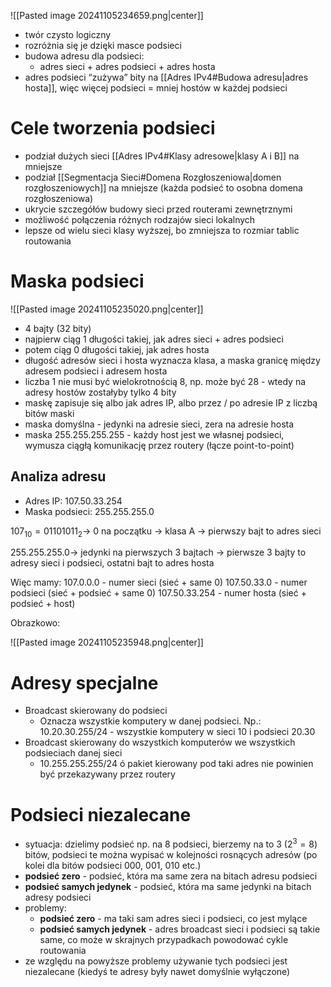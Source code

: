 ![[Pasted image 20241105234659.png|center]]

- twór czysto logiczny
- rozróżnia się je dzięki masce podsieci
- budowa adresu dla podsieci:
	- adres sieci + adres podsieci + adres hosta
- adres podsieci “zużywa” bity na [[Adres IPv4#Budowa adresu|adres hosta]], więc więcej podsieci = mniej hostów w każdej podsieci
# Cele tworzenia podsieci

- podział dużych sieci [[Adres IPv4#Klasy adresowe|klasy A i B]] na mniejsze
- podział [[Segmentacja Sieci#Domena Rozgłoszeniowa|domen rozgłoszeniowych]] na mniejsze (każda podsieć to osobna domena rozgłoszeniowa)
- ukrycie szczegółów budowy sieci przed routerami zewnętrznymi
- możliwość połączenia różnych rodzajów sieci lokalnych
- lepsze od wielu sieci klasy wyższej, bo zmniejsza to rozmiar tablic routowania
# Maska podsieci

![[Pasted image 20241105235020.png|center]]

- 4 bajty (32 bity)
- najpierw ciąg 1 długości takiej, jak adres sieci + adres podsieci
- potem ciąg 0 długości takiej, jak adres hosta
- długość adresów sieci i hosta wyznacza klasa, a maska granicę między adresem podsieci i adresem hosta
- liczba 1 nie musi być wielokrotnością 8, np. może być 28 - wtedy na adresy hostów zostałyby tylko 4 bity
- maskę zapisuje się albo jak adres IP, albo przez / po adresie IP z liczbą bitów maski
- maska domyślna - jedynki na adresie sieci, zera na adresie hosta
- maska 255.255.255.255 - każdy host jest we własnej podsieci, wymusza ciągłą komunikację przez routery (łącze point-to-point)
## Analiza adresu

- Adres IP: $107.50.33.254$
- Maska podsieci: $255.255.255.0$

$107_{10} = 01101011_2 \rightarrow$ 0 na początku $\rightarrow$ klasa A $\rightarrow$  pierwszy bajt to adres sieci

$255.255.255.0 \rightarrow$  jedynki na pierwszych 3 bajtach $\rightarrow$  pierwsze 3 bajty to adresy sieci i podsieci, ostatni bajt to adres hosta

Więc mamy:
$107.0.0.0$ - numer sieci (sieć + same 0)
$107.50.33.0$ - numer podsieci (sieć + podsieć + same 0)
$107.50.33.254$ - numer hosta (sieć + podsieć + host)

Obrazkowo:

![[Pasted image 20241105235948.png|center]]

# Adresy specjalne

- Broadcast skierowany do podsieci
	- Oznacza wszystkie komputery w danej podsieci. Np.: 10.20.30.255/24 - wszystkie komputery w sieci 10 i podsieci 20.30
- Broadcast skierowany do wszystkich komputerów we wszystkich podsieciach danej sieci
	- 10.255.255.255/24 ó pakiet kierowany pod taki adres nie powinien być przekazywany przez routery

# Podsieci niezalecane

- sytuacja: dzielimy podsieć np. na 8 podsieci, bierzemy na to 3 ($2^3=8$) bitów, podsieci te można wypisać w kolejności rosnących adresów (po kolei dla bitów podsieci 000, 001, 010 etc.)
- **podsieć zero** - podsieć, która ma same zera na bitach adresu podsieci
- **podsieć samych jedynek** - podsieć, która ma same jedynki na bitach adresy podsieci
- problemy:
	- **podsieć zero** - ma taki sam adres sieci i podsieci, co jest mylące
	- **podsieć samych jedynek** - adres broadcast sieci i podsieci są takie same, co może w skrajnych przypadkach powodować cykle routowania
- ze względu na powyższe problemy używanie tych podsieci jest niezalecane (kiedyś te adresy były nawet domyślnie wyłączone)